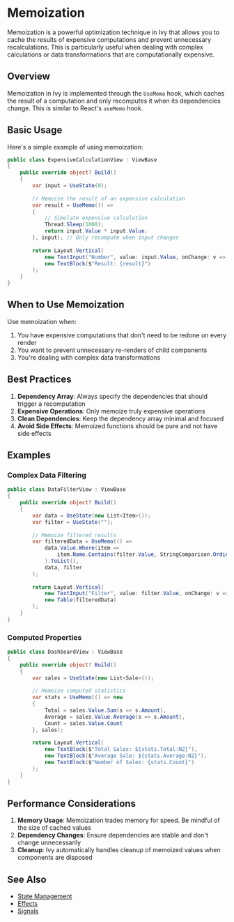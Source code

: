 # Memoization

Memoization is a powerful optimization technique in Ivy that allows you to cache the results of expensive computations and prevent unnecessary recalculations. This is particularly useful when dealing with complex calculations or data transformations that are computationally expensive.

## Overview

Memoization in Ivy is implemented through the `UseMemo` hook, which caches the result of a computation and only recomputes it when its dependencies change. This is similar to React's `useMemo` hook.

## Basic Usage

Here's a simple example of using memoization:

```csharp
public class ExpensiveCalculationView : ViewBase
{
    public override object? Build()
    {
        var input = UseState(0);
        
        // Memoize the result of an expensive calculation
        var result = UseMemo(() => 
        {
            // Simulate expensive calculation
            Thread.Sleep(1000);
            return input.Value * input.Value;
        }, input); // Only recompute when input changes
        
        return Layout.Vertical(
            new TextInput("Number", value: input.Value, onChange: v => input.Set(v)),
            new TextBlock($"Result: {result}")
        );
    }
}
```

## When to Use Memoization

Use memoization when:

1. You have expensive computations that don't need to be redone on every render
2. You want to prevent unnecessary re-renders of child components
3. You're dealing with complex data transformations

## Best Practices

1. **Dependency Array**: Always specify the dependencies that should trigger a recomputation
2. **Expensive Operations**: Only memoize truly expensive operations
3. **Clean Dependencies**: Keep the dependency array minimal and focused
4. **Avoid Side Effects**: Memoized functions should be pure and not have side effects

## Examples

### Complex Data Filtering

```csharp
public class DataFilterView : ViewBase
{
    public override object? Build()
    {
        var data = UseState(new List<Item>());
        var filter = UseState("");
        
        // Memoize filtered results
        var filteredData = UseMemo(() => 
            data.Value.Where(item => 
                item.Name.Contains(filter.Value, StringComparison.OrdinalIgnoreCase)
            ).ToList(),
            data, filter
        );
        
        return Layout.Vertical(
            new TextInput("Filter", value: filter.Value, onChange: v => filter.Set(v)),
            new Table(filteredData)
        );
    }
}
```

### Computed Properties

```csharp
public class DashboardView : ViewBase
{
    public override object? Build()
    {
        var sales = UseState(new List<Sale>());
        
        // Memoize computed statistics
        var stats = UseMemo(() => new
        {
            Total = sales.Value.Sum(s => s.Amount),
            Average = sales.Value.Average(s => s.Amount),
            Count = sales.Value.Count
        }, sales);
        
        return Layout.Vertical(
            new TextBlock($"Total Sales: ${stats.Total:N2}"),
            new TextBlock($"Average Sale: ${stats.Average:N2}"),
            new TextBlock($"Number of Sales: {stats.Count}")
        );
    }
}
```

## Performance Considerations

1. **Memory Usage**: Memoization trades memory for speed. Be mindful of the size of cached values
2. **Dependency Changes**: Ensure dependencies are stable and don't change unnecessarily
3. **Cleanup**: Ivy automatically handles cleanup of memoized values when components are disposed

## See Also

- [State Management](./State.md)
- [Effects](./Effects.md)
- [Signals](./Signals.md)